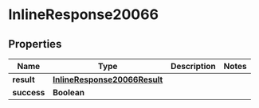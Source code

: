 # InlineResponse20066

## Properties
Name | Type | Description | Notes
------------ | ------------- | ------------- | -------------
**result** | [**InlineResponse20066Result**](InlineResponse20066Result.md) |  | 
**success** | **Boolean** |  | 
